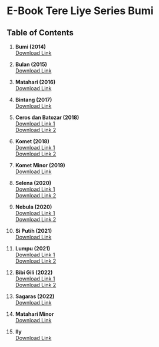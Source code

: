 # E-Book Tere Liye Series Bumi

## Table of Contents

1. **Bumi (2014)**  
   [Download Link](https://mega.nz/file/BlRnTSyJ#S8XevFpFCTzpXyOAEmBVaAK31b1H77N4skDt5iujdVA)

2. **Bulan (2015)**  
   [Download Link](https://archive.org/details/Bulan_201711)

3. **Matahari (2016)**  
   [Download Link](https://sfile.mobi/download/1ctSzqkfAOc7?fid=MWN0U3pxa2ZBT2M3JmtleT1GMUQyNTlGNDM5QTdGRTM3)

4. **Bintang (2017)**  
   [Download Link](https://archive.org/details/TereLiyeBintang)

5. **Ceros dan Batozar (2018)**  
   [Download Link 1](https://archive.org/details/EbookNovelCerosDanBatozarPdf)  
   [Download Link 2](https://archive.org/details/DownladEbookNovelCerosdanBatozarPdf)

6. **Komet (2018)**  
   [Download Link 1](https://archive.org/details/DownloadEbookNovelKometPdf)  
   [Download Link 2](https://archive.org/details/tereliyekomet)

7. **Komet Minor (2019)**  
   [Download Link](https://archive.org/details/tereliyekometminor)

8. **Selena (2020)**  
   [Download Link 1](https://archive.org/details/tere-liye-selena)  
   [Download Link 2](https://archive.org/details/SelenaByTereLiye)

9. **Nebula (2020)**  
   [Download Link 1](https://ia801608.us.archive.org/13/items/tere-liye-demi-kamu-mb/Tere%20Liye%20-%20Nebula.pdf)  
   [Download Link 2](https://archive.org/details/NebulaByTereLiye)

10. **Si Putih (2021)**  
    [Download Link](https://sfile.mobi/download/lsFaNcvz4k7?fid=bHNGYU5jdno0azcma2V5PUYxRDI1OUY0MzlBN0ZFMzc-)

11. **Lumpu (2021)**  
    [Download Link 1](https://sfile.mobi/download/ph2YF8uOnQ7?fid=cGgyWUY4dU9uUTcma2V5PUYxRDI1OUY0MzlBN0ZFMzc-)  
    [Download Link 2](https://sfile.mobi/download/73biJBXLAQf?fid=NzNiaUpCWExBUWYma2V5PUYxRDI1OUY0MzlBN0ZFMzc-)

12. **Bibi Gili (2022)**  
    [Download Link 1](https://fliphtml5.com/aludp/vpsb/BIBI_GILL/)  
    [Download Link 2](https://sfile.mobi/download/bH8LzmQil27?fid=Ykg4THptUWlsMjcma2V5PUYxRDI1OUY0MzlBN0ZFMzc-)

13. **Sagaras (2022)**  
    [Download Link](https://sfile.mobi/download/5geI1jYOuIr?fid=NWdlSTFqWU91SXIma2V5PUYxRDI1OUY0MzlBN0ZFMzc-)

14. **Matahari Minor**  
    [Download Link](https://sfile.mobi/download/b6cK02ylKS7?fid=YjZjSzAyeWxLUzcma2V5PUYxRDI1OUY0MzlBN0ZFMzc-)

15. **Ily**  
    [Download Link](https://sfile.mobi/download/9qK1n6ljq0n?fid=OXFLMW42bGpxMG4ma2V5PUYxRDI1OUY0MzlBN0ZFMzc-)

